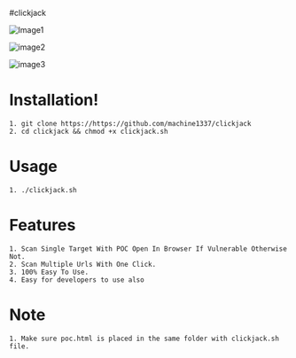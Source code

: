 #clickjack

![Image1](https://github.com/Ameer-clk/Application-Testing/assets/114929844/1f40eb45-f247-4b21-9faa-64389006268b)

![image2](https://github.com/Ameer-clk/Application-Testing/assets/114929844/7d12d04f-30d4-49c3-9786-17240eb6f010)

![image3](https://github.com/Ameer-clk/Application-Testing/assets/114929844/11918034-88d0-4bef-9275-cf64dbd313ea)

# Installation!

    1. git clone https://https://github.com/machine1337/clickjack
    2. cd clickjack && chmod +x clickjack.sh
    
# Usage
    1. ./clickjack.sh
    
# Features
    1. Scan Single Target With POC Open In Browser If Vulnerable Otherwise Not.
    2. Scan Multiple Urls With One Click.
    3. 100% Easy To Use.
    4. Easy for developers to use also 
    
# Note
    1. Make sure poc.html is placed in the same folder with clickjack.sh file.
     
